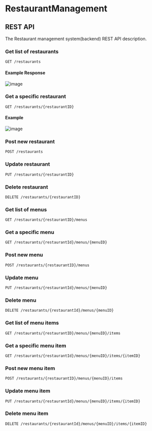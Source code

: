 # RestaurantManagement

## REST API
The Restaurant management system(backend) REST API description.

### Get list of restaurants
`GET /restaurants`
#### Example Response
  ![image](https://user-images.githubusercontent.com/67903431/195717352-98e2daee-f1e0-44d7-950a-4882b81efbbd.png)


### Get a specific restaurant
`GET /restaurants/{restaurantID}`
#### Example
![image](https://user-images.githubusercontent.com/67903431/195717465-0f15d9ae-70bf-48dc-af72-de885cb9ddb7.png)



### Post new restaurant
`POST /restaurants`

### Update restaurant
`PUT /restaurants/{restaurantID}`

### Delete restaurant 
`DELETE /restaurants/{restaurantID}`


### Get list of menus
`GET /restaurants/{restaurantID}/menus`

### Get a specific menu
`GET /restaurants/{restaurantId}/menus/{menuID}`

### Post new menu
`POST /restaurants/{restaurantID}/menus`

### Update menu
`PUT /restaurants/{restaurantId}/menus/{menuID}`

### Delete menu
`DELETE /restaurants/{restaurantId}/menus/{menuID}`


### Get list of menu items
`GET /restaurants/{restaurantID}/menus/{menuID}/items`

### Get a specific menu item
`GET /restaurants/{restaurantId}/menus/{menuID}/items/{itemID}`

### Post new menu item
`POST /restaurants/{restaurantID}/menus/{menuID}/items`

### Update menu item
`PUT /restaurants/{restaurantId}/menus/{menuID}/items/{itemID}`

### Delete menu item
`DELETE /restaurants/{restaurantId}/menus/{menuID}/items/{itemID}`

